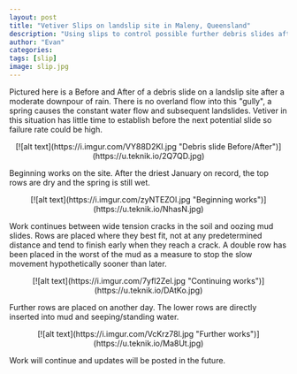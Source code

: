 ```yaml
---
layout: post
title: "Vetiver Slips on landslip site in Maleny, Queensland"
description: "Using slips to control possible further debris slides after recent landslip"
author: "Evan"
categories: 
tags: [slip]
image: slip.jpg
---
```

Pictured here is a Before and After of a debris slide on a landslip site after a moderate downpour of rain. There is no overland flow into this "gully", a spring causes the constant water flow and subsequent landslides. Vetiver in this situation has little time to establish before the next potential slide so failure rate could be high.

<div style="text-align:center" markdown="1">
[![alt text](https://i.imgur.com/VY88D2Kl.jpg "Debris slide Before/After")](https://u.teknik.io/2Q7QD.jpg)
</div>

Beginning works on the site. After the driest January on record, the top rows are dry and the spring is still wet.

<div style="text-align:center" markdown="1">
[![alt text](https://i.imgur.com/zyNTEZOl.jpg "Beginning works")](https://u.teknik.io/NhasN.jpg)
</div>

Work continues between wide tension cracks in the soil and oozing mud slides. Rows are placed where they best fit, not at any predetermined distance and tend to finish early when they reach a crack. A double row has been placed in the worst of the mud as a measure to stop the slow movement hypothetically sooner than later.

<div style="text-align:center" markdown="1">
[![alt text](https://i.imgur.com/7yfl2Zel.jpg "Continuing works")](https://u.teknik.io/DAtKo.jpg)
</div>

Further rows are placed on another day. The lower rows are directly inserted into mud and seeping/standing water.

<div style="text-align:center" markdown="1">
[![alt text](https://i.imgur.com/VcKrz78l.jpg "Further works")](https://u.teknik.io/Ma8Ut.jpg)
</div>

Work will continue and updates will be posted in the future.